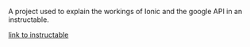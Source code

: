 A project used to explain the workings of Ionic and the google API in an instructable.

[link to instructable](http://www.instructables.com/id/Creating-an-Android-app-using-Ionic/)
